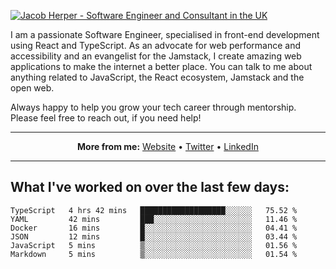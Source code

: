 [![Jacob Herper - Software Engineer and Consultant in the UK](https://res.cloudinary.com/jacobherper/image/upload/v1641506277/gh-image.png)](https://jacobherper.com/)

I am a passionate Software Engineer, specialised in front-end development using React and TypeScript. As an advocate for web performance and accessibility and an evangelist for the Jamstack, I create amazing web applications to make the internet a better place. You can talk to me about anything related to JavaScript, the React ecosystem, Jamstack and the open web.

Always happy to help you grow your tech career through mentorship. Please feel free to reach out, if you need help!

---

<p align="center">
  <strong>More from me:</strong> 
  <a href="https://jacobherper.com/">Website</a> •
  <a href="https://twitter.com/intent/follow?screen_name=jakeherp&tw_p=followbutton">Twitter</a> •
  <a href="https://www.linkedin.com/in/jacobherper/">LinkedIn</a>
</p>

---

## What I've worked on over the last few days:

<!--START_SECTION:waka-->

```text
TypeScript   4 hrs 42 mins   ███████████████████░░░░░░   75.52 %
YAML         42 mins         ███░░░░░░░░░░░░░░░░░░░░░░   11.46 %
Docker       16 mins         █░░░░░░░░░░░░░░░░░░░░░░░░   04.41 %
JSON         12 mins         █░░░░░░░░░░░░░░░░░░░░░░░░   03.44 %
JavaScript   5 mins          ▒░░░░░░░░░░░░░░░░░░░░░░░░   01.56 %
Markdown     5 mins          ▒░░░░░░░░░░░░░░░░░░░░░░░░   01.54 %
```

<!--END_SECTION:waka-->
